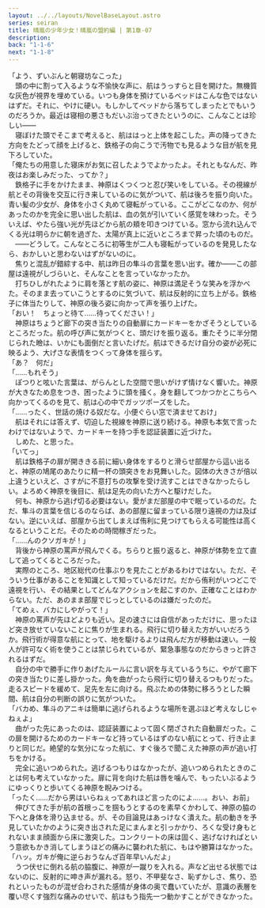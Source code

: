 ```yaml
---
layout: ../../layouts/NovelBaseLayout.astro
series: seiran
title: 晴嵐の少年少女！晴嵐の盟約編 | 第1章-07
description: 
back: "1-1-6"
next: "1-1-8"
---
```


「よう、ずいぶんと朝寝坊なこった」
<br>
　頭の中に割って入るような不愉快な声に、航はうっすらと目を開けた。無機質な灰色が視界を埋めている。いつも身体を預けているベッドはこんな色ではないはずだ。それに、やけに硬い。もしかしてベッドから落ちてしまったとでもいうのだろうか。最近は寝相の悪さもだいぶ治ってきたというのに、こんなことは珍しい――
<br>
　寝ぼけた頭でそこまで考えると、航ははっと上体を起こした。声の降ってきた方向をたどって顔を上げると、鉄格子の向こうで汚物でも見るような目が航を見下ろしていた。
<br>
「俺たちの用意した寝床がお気に召したようでよかったよ。それともなんだ、昨夜はお楽しみだった、ってか？」
<br>
　鉄格子に手をかけたまま、神原はくつくつと忍び笑いをしている。その視線が航とその背後を交互に行き来しているのに気がついて、航は後ろを振り向いた。青い髪の少女が、身体を小さく丸めて寝転がっている。ここがどこなのか、何があったのかを完全に思い出した航は、血の気が引いていく感覚を味わった。そういえば、やたら強い光が先ほどから航の頬を叩きつけている。窓から流れ込んでくる光は明らかに朝を過ぎた、太陽が真上に近いところまで昇った頃のものだ。
<br>
　――どうして。こんなところに初等生が二人も寝転がっているのを発見したなら、おかしいと思わないはずがないのに。
<br>
　焦りと混乱が錯綜する中、航は昨日の隼斗の言葉を思い出す。確か――この部屋は遠視がしづらいと、そんなことを言っていなかったか。
<br>
　打ちひしがれたように肩を落とす航の姿に、神原は満足そうな笑みを浮かべた。そのまま去っていこうとするのに気づいて、航は反射的に立ち上がる。鉄格子に体当たりして、神原の後ろ姿に向かって声を張り上げた。
<br>
「おい！　ちょっと待て……待ってください！」
<br>
　神原はちょうど廊下の突き当たりの自動扉にカードキーをかざそうとしているところだった。航の呼び声に気がつくと、頭だけを振り返る。重たそうに半分閉じられた瞼は、いかにも面倒だと言いたげだ。航はできるだけ自分の姿が必死に映るよう、大げさな表情をつくって身体を揺らす。
<br>
「あ？　何だ」
<br>
「……もれそう」
<br>
　ぽつりと呟いた言葉は、がらんとした空間で思いがけず情けなく響いた。神原が大きなため息をつき、困ったように頭を掻く。身を翻してつかつかとこちらへ向かってくるのを見て、航は心の中でガッツポーズをした。
<br>
「……ったく、世話の焼ける奴だな。小便ぐらい窓で済ませておけ」
<br>
　航はそれには答えず、切迫した視線を神原に送り続ける。神原も本気で言ったわけではないようで、カードキーを持つ手を認証装置に近づけた。
<br>
　しめた、と思った。
<br>
「いてっ」
<br>
　航は鉄格子の扉が開ききる前に細い身体をするりと滑らせ部屋から這い出ると、神原の鳩尾のあたりに精一杯の頭突きをお見舞いした。図体の大きさが倍以上違うといえど、さすがに不意打ちの攻撃を受け流すことはできなかったらしい。よろめく神原を後目に、航は足先の向いた方へと駆けだした。
<br>
　何も、神原から逃げ切る必要はない。愛がまだ部屋の中で眠っているのだ。ただ、隼斗の言葉を信じるのならば、あの部屋に留まっている限り遠視の力は及ばない。逆にいえば、部屋から出てしまえば侑利に見つけてもらえる可能性は高くなるということだ。そのための時間稼ぎだった。
<br>
「……んのクソガキが！」
<br>
　背後から神原の罵声が飛んでくる。ちらりと振り返ると、神原が体勢を立て直して追ってくるところだった。
<br>
　実際のところ、地区総代の仕事ぶりを見たことがあるわけではない。ただ、そういう仕事があることを知識として知っているだけだ。だから侑利がいつどこで遠視を行い、その結果としてどんなアクションを起こすのか、正確なことはわからない。ただ、あのまま部屋でじっとしているのは嫌だったのだ。
<br>
「てめぇ、バカにしやがって！」
<br>
　神原の罵声が先ほどよりも近い。足の速さには自信があっただけに、思ったほど突き放せていないことに焦りが生まれる。飛行に切り替えた方がいいだろうか。飛行術が得意な航にとって、地を駆けるよりは飛んだ方が移動は速い。一般人が許可なく術を使うことは禁じられているが、緊急事態なのだからきっと許されるはずだ。
<br>
　自分の中で勝手に作りあげたルールに言い訳を与えているうちに、やがて廊下の突き当たりに差し掛かった。角を曲がったら飛行に切り替えるつもりだった。走るスピードを緩めて、足先を左に向ける。飛ぶための体勢に移ろうとした瞬間、航は自分の判断の誤りに気がついた。
<br>
「バカめ、隼斗のアニキは簡単に逃げられるような場所を選ぶほど考えなしじゃねぇよ」
<br>
　曲がった先にあったのは、認証装置によって固く閉ざされた自動扉だった。この扉を開けるためのカードキーなど持っているはずのない航にとって、行き止まりと同じだ。絶望的な気分になった航に、すぐ後ろで聞こえた神原の声が追い打ちをかける。
<br>
　完全に追いつめられた。逃げるつもりはなかったが、追いつめられたときのことは何も考えていなかった。扉に背を向けた航は唇を噛んで、もったいぶるようにゆっくりと歩いてくる神原を睨みつける。
<br>
「ったく……だから男はいらねぇってあれほど言ったのによ……。おい、お前」
<br>
　伸びてきた手が航の首根っこを掴もうとするのを素早くかわして、神原の脇の下へと身体を滑り込ませる。が、その目論見はあっけなく潰えた。航の動きを予見していたかのように突き出された足にまんまと引っかかり、ろくな受け身もとれないまま顔面から床に激突した。コンクリートの床は固く、逃げなければという意欲もかき消してしまうほどの痛みに襲われた航に、もはや勝算はなかった。
<br>
「ハッ。ガキが俺に逆らおうなんざ百年早いんだよ」
<br>
　うつ伏せに倒れる航の脇腹に、神原が一蹴りを入れる。声など出せる状態ではないのに、反射的に呻き声が漏れる。怒り、不甲斐なさ、恥ずかしさ、焦り、恐れといったものが混ぜ合わされた感情が身体の奥で蠢いていたが、意識の表層を覆い尽くす強烈な痛みのせいで、航はもう指先一つ動かすことができなかった。